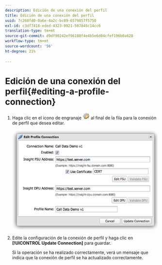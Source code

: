```yaml
---
description: Edición de una conexión del perfil
title: Edición de una conexión del perfil
uuid: 7c268fd0-0a6e-4a2c-bc09-6579857f5750
exl-id: c3df7418-eded-4323-9921-507845c14cc6
translation-type: tm+mt
source-git-commit: d9df90242ef96188f4e4b5e6d04cfef196b0a628
workflow-type: tm+mt
source-wordcount: '56'
ht-degree: 21%

---
```


# Edición de una conexión del perfil{#editing-a-profile-connection}

1. Haga clic en el icono de engranaje ![](assets/edit_icon.png) al final de la fila para la conexión de perfil que desea editar.

   ![](assets/edit_profile_connection.png)

1. Edite la configuración de la conexión de perfil y haga clic en **[!UICONTROL Update Connection]** para guardar.

   Si la operación se ha realizado correctamente, verá un mensaje que indica que la conexión de perfil se ha actualizado correctamente.

